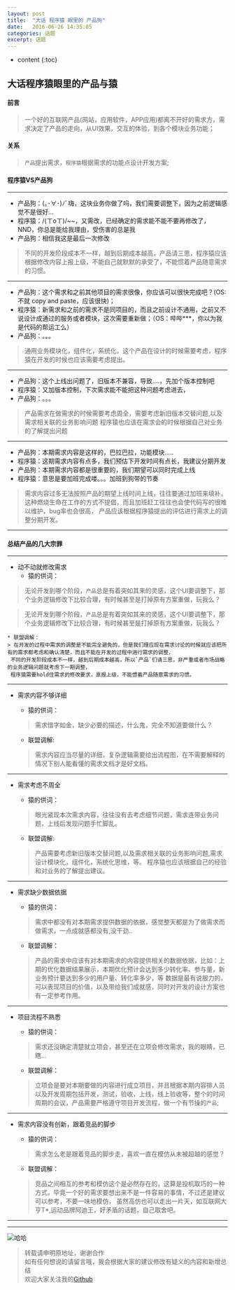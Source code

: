 ```yaml
---
layout: post
title:  "大话 程序猿 眼里的 产品狗"
date:   2016-06-26 14:35:05
categories: 话题
excerpt: 话题
---
```


* content
{:toc}



## 大话程序猿眼里的产品与猿

#### 前言
> 一个好的互联网产品(网站，应用软件，APP应用)都离不开好的需求方，需求决定了产品的走向，从UI效果，交互的体验，到各个模块业务功能；

#### 关系
> `产品`提出需求，`程序猿`根据需求的功能点设计开发方案;


#### 程序猿VS产品狗
---

* 产品狗：(｡･∀･)ﾉﾞ嗨，这块业务你做了吗，我们需要调整下，因为之前逻辑感觉不是很好...    
* 程序猿：/(ㄒoㄒ)/~~，又需改，已经确定的需求能不能不要再修改了，NND，你总是能给我理由，受伤害的总是我
* 产品狗：相信我这是最后一次修改

> 不同的开发阶段成本不一样，越到后期成本越高，产品请三思，程序猿应该根据修改内容上报上级，不能自己就默默的承受了，不能惯着产品随意需求的习惯。

---

* 产品狗：这个需求和之前其他项目的需求很像，你应该可以很快完成吧？(OS:不就 copy and paste，应该很快)；   
* 程序猿：新需求和之前的需求不是同项目的，而且之前设计不通用，之前又不说设计成通过的服务或者模块，这次需要重新做；（OS：哔哔***，你以为我是代码的帮运工么）   
* 产品狗：。。。

> 通用业务模块化，组件化，系统化，这个产品在设计的时候需要考虑，程序猿在开发的时候也应该需要考虑提出。  

---

* 产品狗：这个上线出问题了，旧版本不兼容，导致....，先加个版本控制吧
* 程序猿：又加版本控制，下次需求能不能把这种问题考虑进去，
* 产品狗：。。。

> 产品需求在做需求的时候需要考虑周全，需要考虑新旧版本交替问题,以及需求相关联的业务影响问题
程序猿也应该在需求会的时候根据自己对业务的了解提出问题

---

* 产品狗：本期需求内容是这样的，巴拉巴拉，功能模块.....
* 程序猿：这期需求内容有点多，我们预估下开发时间有点长，我建议分期开发
* 产品狗：本期需求内容都是很重要的，我们期望可以同时完成上线
* 程序猿：意思是要加班完成喽。。。加班到狗带的节奏

> 需求内容过多无法按照产品的期望上线时间上线，往往要通过加班来填补，这种燃烧生命在工作的方式不提倡，而且加班赶工往往也会使代码写的很难以维护，bug率也会很高，
产品应该根据程序猿提出的评估进行需求上的调整分期开发。

---

#### 总结产品的几大宗罪

---
* 动不动就修改需求    
    * 猿的供词：     
> 无论开发到哪个阶段，`产品`总是有着突如其来的灵感，这个UI要调整下，那个业务逻辑修改下比较合理，有时候甚至是打掉原有方案重做，玩我么？

> 无论开发到哪个阶段，`产品`总是有着突如其来的灵感，这个UI要调整下，那个业务逻辑修改下比较合理，有时候甚至是打掉原有方案重做，玩我么？

    * 联盟调解：   
    > 在开发的过程中需求的调整是不能完全避免的，但是我们理应现在需求讨论的时候就应该把所有的需求都考虑和确认清楚，而且不能在开发的过程中进行需求的调整，
     不同的开发阶段成本不一样，越到后期成本越高，所以`产品`们请三思，非严重或者市场战略的业务逻辑问题就考虑下一期调整，
     程序猿需要hold住需求的修改要求，禀报上级，不能惯着产品随意需求的习惯。
---
* 需求内容不够详细
    * 猿的供词：   
    > 需求惜字如金，缺少必要的描述，什么鬼，完全不知道要做什么？

    * 联盟调解:    
    > 需求内容应当尽量的详细，复杂逻辑需要给出流程图，在不需要解释的情况下别人能看懂的需求文档才是好文档。
---
* 需求考虑不周全
    * 猿的供词：   
    > 眼光紧现本次需求内容，往往没有去考虑细节问题，需求连带业务问题，上线后发现问题手忙脚乱。 

    * 联盟调解:    
    > 产品需要考虑新旧版本交替问题,以及需求相关联的业务影响问题,需求设计模块化，组件化，系统化思维，等。
      程序猿也应该根据自己的经验和对业务的了解提出建议。
---
* 需求缺少数据依据
    * 猿的供词：
    > 需求中都没有对本期需求提供数据的依据，感觉整天都是为了做需求而做需求，一点成就感都没有,没干劲..

    * 联盟调解： 
    > 产品的需求中应该有对本期需求的内容提供相关的数据依据，比如：上期的优化数据结果展示，本期优化预计会达到多少转化率、参与量，新业务预计要达到多少的用户量、转化率多少，等
      数据是最有说服力的，可以表现项目的价值，以及带给我们成就感，同时对开发的设计方案也有一定参考作用。
---
* 项目流程不熟悉
    * 猿的供词：  
    > 需求还没确定清楚就立项会，甚至还在立项会修改需求，我的眼睛，已瞎...

    * 联盟调解：   
    > 立项会是要对本期要做的内容进行成立项目，并且根据本期内容排人员以及开发周期包括开发，测试，验收，上线，线上验收等，整个的时间周期的会议，产品需要严格遵守项目开发流程，做一个有节操的`产品`;
---
* 需求内容没有创新，跟着竞品的脚步
    * 猿的供词：  
    > 需求怎么老是跟着竞品的脚步走，喜欢一直在模仿从未被超越的感觉？

    * 联盟调解：   
    > 竞品之间相互的参考和模仿这个是必然存在的，这算是投机取巧的一种方式，毕竟一个好的需求要想出来不是一件容易的事情，不过还是建议可以参考，不要一味地模仿，
      虽然高仿也可以走出一片天，如互联网大亨T*,运动品牌阿迪王，好矛盾的话题，自己取舍吧。
---



---
![哈哈](http://demo.thankbabe.com/blog/images/ms.jpg)

> 转载请申明原地址，谢谢合作   
> 如有任何想说的请留言哦，我会根据大家的建议修改有疑义的内容和新增总结    
> 欢迎大家关注我的[Github](https://github.com/SFLAQiu)   